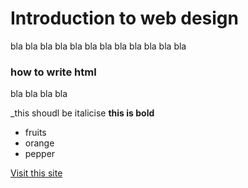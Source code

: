 # Introduction to web design
bla bla bla bla bla bla bla bla bla bla bla bla

### how to write html
bla bla bla bla

_this shoudl be italicise
**this is bold**

- fruits
- orange
- pepper

[Visit this site](www.google.com)
